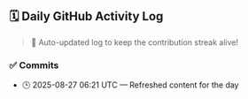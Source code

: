 ## 🗓️ Daily GitHub Activity Log

> 🤖 Auto-updated log to keep the contribution streak alive!

### ✅ Commits

- 🕒 2025-08-27 06:21 UTC — Refreshed content for the day

